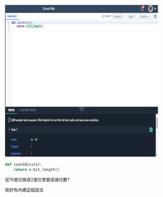 <img src = "https://github.com/06170230/lulu/blob/master/image/1.jpg" height =500 weight = 500>

```py
def countBits(n):
    return n.bit_length()
```

從10進位換成2進位會變成幾位數?

剛好有內建這個語法

